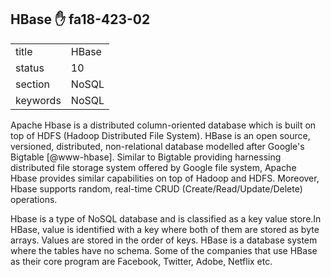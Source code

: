## HBase :hand: fa18-423-02


|          |           |
| -------- | --------- |
| title    | HBase     | 
| status   | 10        |
| section  | NoSQL     |
| keywords | NoSQL     |



Apache Hbase is a distributed column-oriented database which is built
on top of HDFS (Hadoop Distributed File System). HBase is an open
source, versioned, distributed, non-relational database modelled after
Google's Bigtable [@www-hbase]. Similar to Bigtable providing
harnessing distributed file storage system offered by Google file
system, Apache Hbase provides similar capabilities on top of Hadoop
and HDFS. Moreover, Hbase supports random, real-time CRUD
(Create/Read/Update/Delete) operations.

Hbase is a type of NoSQL database and is classified as a key value
store.In HBase, value is identified with a key where both of them are
stored as byte arrays. Values are stored in the order of keys. HBase
is a database system where the tables have no schema. Some of the
companies that use HBase as their core program are Facebook, Twitter,
Adobe, Netflix etc.



